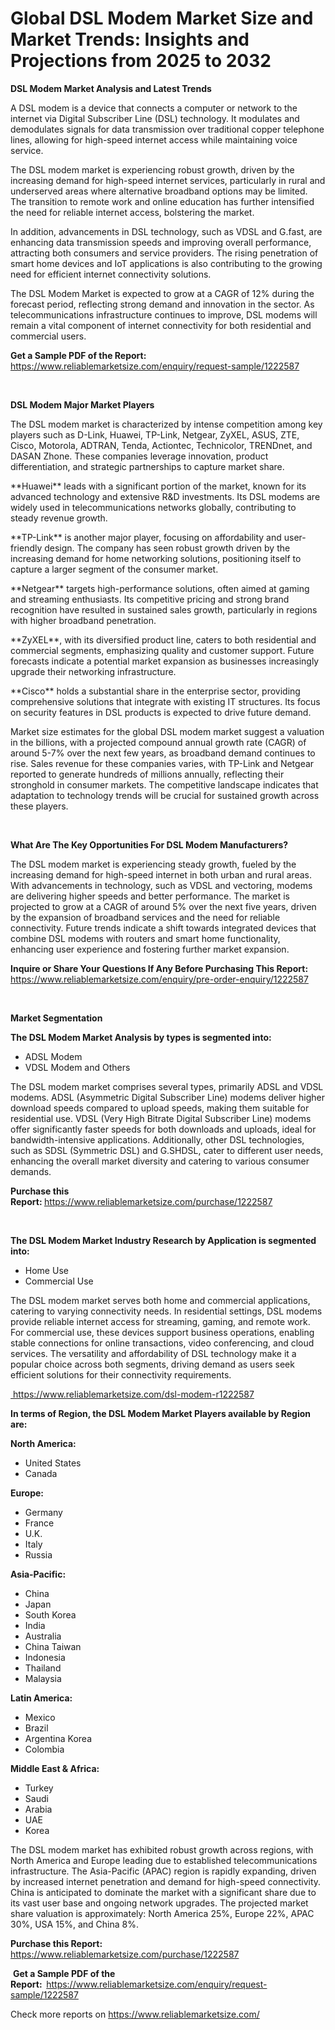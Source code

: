 <p><h1>Global DSL Modem Market Size and Market Trends: Insights and Projections from 2025 to 2032</h1></p><p><strong>DSL Modem Market Analysis and Latest Trends</strong></p>
<p><p>A DSL modem is a device that connects a computer or network to the internet via Digital Subscriber Line (DSL) technology. It modulates and demodulates signals for data transmission over traditional copper telephone lines, allowing for high-speed internet access while maintaining voice service. </p><p>The DSL modem market is experiencing robust growth, driven by the increasing demand for high-speed internet services, particularly in rural and underserved areas where alternative broadband options may be limited. The transition to remote work and online education has further intensified the need for reliable internet access, bolstering the market. </p><p>In addition, advancements in DSL technology, such as VDSL and G.fast, are enhancing data transmission speeds and improving overall performance, attracting both consumers and service providers. The rising penetration of smart home devices and IoT applications is also contributing to the growing need for efficient internet connectivity solutions. </p><p>The DSL Modem Market is expected to grow at a CAGR of 12% during the forecast period, reflecting strong demand and innovation in the sector. As telecommunications infrastructure continues to improve, DSL modems will remain a vital component of internet connectivity for both residential and commercial users.</p></p>
<p><strong>Get a Sample PDF of the Report:&nbsp;</strong> <a href="https://www.reliablemarketsize.com/enquiry/request-sample/1222587?utm_campaign=1898&utm_medium=2&utm_source=Github&utm_content=ia&utm_term=17022025&utm_id=dsl-modem">https://www.reliablemarketsize.com/enquiry/request-sample/1222587</a></p>
<p>&nbsp;</p>
<p><strong>DSL Modem Major Market Players</strong></p>
<p><p>The DSL modem market is characterized by intense competition among key players such as D-Link, Huawei, TP-Link, Netgear, ZyXEL, ASUS, ZTE, Cisco, Motorola, ADTRAN, Tenda, Actiontec, Technicolor, TRENDnet, and DASAN Zhone. These companies leverage innovation, product differentiation, and strategic partnerships to capture market share.</p><p>**Huawei** leads with a significant portion of the market, known for its advanced technology and extensive R&D investments. Its DSL modems are widely used in telecommunications networks globally, contributing to steady revenue growth.</p><p>**TP-Link** is another major player, focusing on affordability and user-friendly design. The company has seen robust growth driven by the increasing demand for home networking solutions, positioning itself to capture a larger segment of the consumer market.</p><p>**Netgear** targets high-performance solutions, often aimed at gaming and streaming enthusiasts. Its competitive pricing and strong brand recognition have resulted in sustained sales growth, particularly in regions with higher broadband penetration.</p><p>**ZyXEL**, with its diversified product line, caters to both residential and commercial segments, emphasizing quality and customer support. Future forecasts indicate a potential market expansion as businesses increasingly upgrade their networking infrastructure.</p><p>**Cisco** holds a substantial share in the enterprise sector, providing comprehensive solutions that integrate with existing IT structures. Its focus on security features in DSL products is expected to drive future demand.</p><p>Market size estimates for the global DSL modem market suggest a valuation in the billions, with a projected compound annual growth rate (CAGR) of around 5-7% over the next few years, as broadband demand continues to rise. Sales revenue for these companies varies, with TP-Link and Netgear reported to generate hundreds of millions annually, reflecting their stronghold in consumer markets. The competitive landscape indicates that adaptation to technology trends will be crucial for sustained growth across these players.</p></p>
<p>&nbsp;</p>
<p><strong>What Are The Key Opportunities For DSL Modem Manufacturers?</strong></p>
<p><p>The DSL modem market is experiencing steady growth, fueled by the increasing demand for high-speed internet in both urban and rural areas. With advancements in technology, such as VDSL and vectoring, modems are delivering higher speeds and better performance. The market is projected to grow at a CAGR of around 5% over the next five years, driven by the expansion of broadband services and the need for reliable connectivity. Future trends indicate a shift towards integrated devices that combine DSL modems with routers and smart home functionality, enhancing user experience and fostering further market expansion.</p></p>
<p><strong>Inquire or Share Your Questions If Any Before Purchasing This Report:</strong> <a href="https://www.reliablemarketsize.com/enquiry/pre-order-enquiry/1222587?utm_campaign=1898&utm_medium=2&utm_source=Github&utm_content=ia&utm_term=17022025&utm_id=dsl-modem">https://www.reliablemarketsize.com/enquiry/pre-order-enquiry/1222587</a></p>
<p>&nbsp;</p>
<p><strong>Market Segmentation</strong></p>
<p><strong>The DSL Modem Market Analysis by types is segmented into:</strong></p>
<p><ul><li>ADSL Modem</li><li>VDSL Modem and Others</li></ul></p>
<p><p>The DSL modem market comprises several types, primarily ADSL and VDSL modems. ADSL (Asymmetric Digital Subscriber Line) modems deliver higher download speeds compared to upload speeds, making them suitable for residential use. VDSL (Very High Bitrate Digital Subscriber Line) modems offer significantly faster speeds for both downloads and uploads, ideal for bandwidth-intensive applications. Additionally, other DSL technologies, such as SDSL (Symmetric DSL) and G.SHDSL, cater to different user needs, enhancing the overall market diversity and catering to various consumer demands.</p></p>
<p><strong>Purchase this Report:&nbsp;</strong><a href="https://www.reliablemarketsize.com/purchase/1222587?utm_campaign=1898&utm_medium=2&utm_source=Github&utm_content=ia&utm_term=17022025&utm_id=dsl-modem">https://www.reliablemarketsize.com/purchase/1222587</a></p>
<p>&nbsp;</p>
<p><strong>The DSL Modem Market Industry Research by Application is segmented into:</strong></p>
<p><ul><li>Home Use</li><li>Commercial Use</li></ul></p>
<p><p>The DSL modem market serves both home and commercial applications, catering to varying connectivity needs. In residential settings, DSL modems provide reliable internet access for streaming, gaming, and remote work. For commercial use, these devices support business operations, enabling stable connections for online transactions, video conferencing, and cloud services. The versatility and affordability of DSL technology make it a popular choice across both segments, driving demand as users seek efficient solutions for their connectivity requirements.</p></p>
<p><a href="https://www.reliablemarketsize.com/dsl-modem-r1222587?utm_campaign=1898&utm_medium=2&utm_source=Github&utm_content=ia&utm_term=17022025&utm_id=dsl-modem">&nbsp;https://www.reliablemarketsize.com/dsl-modem-r1222587</a></p>
<p><strong>In terms of Region, the DSL Modem Market Players available by Region are:</strong></p>
<p>
    <p> <strong> North America: </strong>
        <ul>
            <li>United States</li>
            <li>Canada</li>
        </ul>
        </p> 
    <p> <strong> Europe: </strong>
        <ul>
            <li>Germany</li>
            <li>France</li>
            <li>U.K.</li>
            <li>Italy</li>
            <li>Russia</li>
        </ul>
        </p> 
    <p> <strong> Asia-Pacific: </strong>
        <ul>
            <li>China</li>
            <li>Japan</li>
            <li>South Korea</li>
            <li>India</li>
            <li>Australia</li>
            <li>China Taiwan</li>
            <li>Indonesia</li>
            <li>Thailand</li>
            <li>Malaysia</li>
        </ul>
        </p> 
    <p> <strong> Latin America: </strong>
        <ul>
            <li>Mexico</li>
            <li>Brazil</li>
            <li>Argentina Korea</li>
            <li>Colombia</li>
        </ul>
        </p> 
    <p> <strong> Middle East & Africa: </strong>
        <ul>
            <li>Turkey</li>
            <li>Saudi</li>
            <li>Arabia</li>
            <li>UAE</li>
            <li>Korea</li>
        </ul>
    </p>
    </p>
<p><p>The DSL modem market has exhibited robust growth across regions, with North America and Europe leading due to established telecommunications infrastructure. The Asia-Pacific (APAC) region is rapidly expanding, driven by increased internet penetration and demand for high-speed connectivity. China is anticipated to dominate the market with a significant share due to its vast user base and ongoing network upgrades. The projected market share valuation is approximately: North America 25%, Europe 22%, APAC 30%, USA 15%, and China 8%.</p></p>
<p><strong>Purchase this Report: </strong><a href="https://www.reliablemarketsize.com/purchase/1222587?utm_campaign=1898&utm_medium=2&utm_source=Github&utm_content=ia&utm_term=17022025&utm_id=dsl-modem">https://www.reliablemarketsize.com/purchase/1222587</a></p>
<p>&nbsp;<strong>Get a Sample PDF of the Report:&nbsp;&nbsp;</strong><a href="https://www.reliablemarketsize.com/enquiry/request-sample/1222587?utm_campaign=1898&utm_medium=2&utm_source=Github&utm_content=ia&utm_term=17022025&utm_id=dsl-modem">https://www.reliablemarketsize.com/enquiry/request-sample/1222587</a></p>
<p><strong></strong></p>
<p>Check more reports on <a href="https://www.reliablemarketsize.com/?utm_campaign=1898&utm_medium=2&utm_source=Github&utm_content=ia&utm_term=17022025&utm_id=dsl-modem">https://www.reliablemarketsize.com/</a></p>